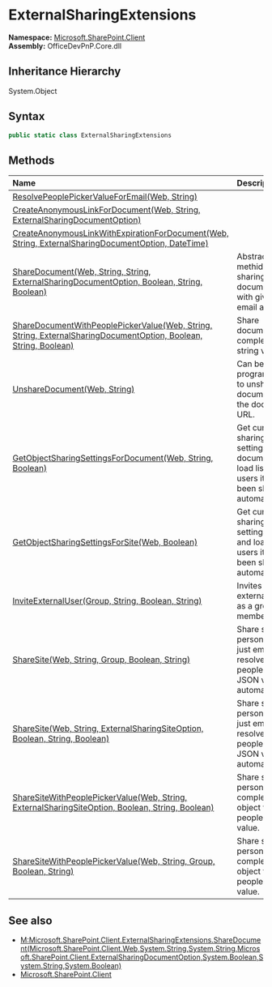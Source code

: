 # ExternalSharingExtensions
**Namespace:** [Microsoft.SharePoint.Client](Microsoft.SharePoint.Client.md)  
**Assembly:** OfficeDevPnP.Core.dll  
## Inheritance Hierarchy
System.Object  

## Syntax
```C#
public static class ExternalSharingExtensions
```
## Methods
|**Name**|**Description**|
|:-----|:-----|
| [ResolvePeoplePickerValueForEmail(Web, String)](Microsoft.SharePoint.Client.ExternalSharingExtensions.7657a39c.md) | 
| [CreateAnonymousLinkForDocument(Web, String, ExternalSharingDocumentOption)](Microsoft.SharePoint.Client.ExternalSharingExtensions.65ade625.md) | 
| [CreateAnonymousLinkWithExpirationForDocument(Web, String, ExternalSharingDocumentOption, DateTime)](Microsoft.SharePoint.Client.ExternalSharingExtensions.d634f954.md) | 
| [ShareDocument(Web, String, String, ExternalSharingDocumentOption, Boolean, String, Boolean)](Microsoft.SharePoint.Client.ExternalSharingExtensions.66dc7567.md) | Abstracted methid for sharing documents just with given email address.
| [ShareDocumentWithPeoplePickerValue(Web, String, String, ExternalSharingDocumentOption, Boolean, String, Boolean)](Microsoft.SharePoint.Client.ExternalSharingExtensions.1122069f.md) | Share document with complex JSON string value.
| [UnshareDocument(Web, String)](Microsoft.SharePoint.Client.ExternalSharingExtensions.fa304889.md) | Can be used to programatically to unshare any document with the document URL.
| [GetObjectSharingSettingsForDocument(Web, String, Boolean)](Microsoft.SharePoint.Client.ExternalSharingExtensions.f6e910ee.md) | Get current sharing settings for document and load list of users it has been shared automatically.
| [GetObjectSharingSettingsForSite(Web, Boolean)](Microsoft.SharePoint.Client.ExternalSharingExtensions.67d0238b.md) | Get current sharing settings for site and load list of users it has been shared automatically.
| [InviteExternalUser(Group, String, Boolean, String)](Microsoft.SharePoint.Client.ExternalSharingExtensions.aa73b5f1.md) | Invites an external user as a group member
| [ShareSite(Web, String, Group, Boolean, String)](Microsoft.SharePoint.Client.ExternalSharingExtensions.3710fea1.md) | Share site for a person using just email. Will resolve needed people picker JSON value automatically.
| [ShareSite(Web, String, ExternalSharingSiteOption, Boolean, String, Boolean)](Microsoft.SharePoint.Client.ExternalSharingExtensions.e85402ce.md) | Share site for a person using just email. Will resolve needed people picker JSON value automatically.
| [ShareSiteWithPeoplePickerValue(Web, String, ExternalSharingSiteOption, Boolean, String, Boolean)](Microsoft.SharePoint.Client.ExternalSharingExtensions.7e4b4d30.md) | Share site for a person using complex JSON object for people picker value.
| [ShareSiteWithPeoplePickerValue(Web, String, Group, Boolean, String)](Microsoft.SharePoint.Client.ExternalSharingExtensions.d3ee6e16.md) | Share site for a person using complex JSON object for people picker value.
## See also
- [M:Microsoft.SharePoint.Client.ExternalSharingExtensions.ShareDocument(Microsoft.SharePoint.Client.Web,System.String,System.String,Microsoft.SharePoint.Client.ExternalSharingDocumentOption,System.Boolean,System.String,System.Boolean)](M:Microsoft.SharePoint.Client.ExternalSharingExtensions.ShareDocument(Microsoft.SharePoint.Client.Web,System.String,System.String,Microsoft.SharePoint.Client.ExternalSharingDocumentOption,System.Boolean,System.String,System.Boolean).md)
- [Microsoft.SharePoint.Client](Microsoft.SharePoint.Client.md)
